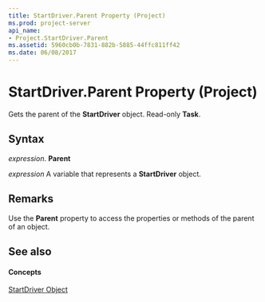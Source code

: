 ```yaml
---
title: StartDriver.Parent Property (Project)
ms.prod: project-server
api_name:
- Project.StartDriver.Parent
ms.assetid: 5960cb0b-7831-882b-5885-44ffc811ff42
ms.date: 06/08/2017
---
```



# StartDriver.Parent Property (Project)

Gets the parent of the  **StartDriver** object. Read-only **Task**.


## Syntax

 _expression_. **Parent**

 _expression_ A variable that represents a **StartDriver** object.


## Remarks

Use the  **Parent** property to access the properties or methods of the parent of an object.


## See also


#### Concepts


[StartDriver Object](Project.StartDriver.md)
